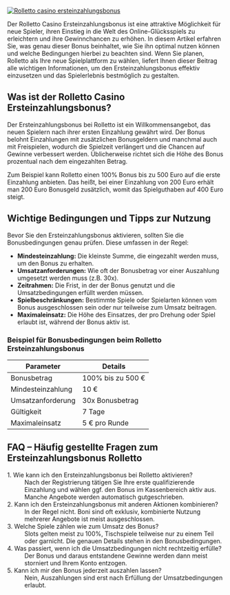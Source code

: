 [![Rolletto casino ersteinzahlungsbonus](https://123-caf.pages.dev/gitsignup.png)](https://vrmoo.ru/Bt82HjjY)

<p>Der Rolletto Casino Ersteinzahlungsbonus ist eine attraktive Möglichkeit für neue Spieler, ihren Einstieg in die Welt des Online-Glücksspiels zu erleichtern und ihre Gewinnchancen zu erhöhen. In diesem Artikel erfahren Sie, was genau dieser Bonus beinhaltet, wie Sie ihn optimal nutzen können und welche Bedingungen hierbei zu beachten sind. Wenn Sie planen, Rolletto als Ihre neue Spielplattform zu wählen, liefert Ihnen dieser Beitrag alle wichtigen Informationen, um den Ersteinzahlungsbonus effektiv einzusetzen und das Spielerlebnis bestmöglich zu gestalten.</p>  <h2>Was ist der Rolletto Casino Ersteinzahlungsbonus?</h2> <p>Der Ersteinzahlungsbonus bei Rolletto ist ein Willkommensangebot, das neuen Spielern nach ihrer ersten Einzahlung gewährt wird. Der Bonus belohnt Einzahlungen mit zusätzlichen Bonusgeldern und manchmal auch mit Freispielen, wodurch die Spielzeit verlängert und die Chancen auf Gewinne verbessert werden. Üblicherweise richtet sich die Höhe des Bonus prozentual nach dem eingezahlten Betrag.</p> <p>Zum Beispiel kann Rolletto einen 100% Bonus bis zu 500 Euro auf die erste Einzahlung anbieten. Das heißt, bei einer Einzahlung von 200 Euro erhält man 200 Euro Bonusgeld zusätzlich, womit das Spielguthaben auf 400 Euro steigt.</p>  <h2>Wichtige Bedingungen und Tipps zur Nutzung</h2> <p>Bevor Sie den Ersteinzahlungsbonus aktivieren, sollten Sie die Bonusbedingungen genau prüfen. Diese umfassen in der Regel:</p> <ul>   <li><strong>Mindesteinzahlung:</strong> Die kleinste Summe, die eingezahlt werden muss, um den Bonus zu erhalten.</li>   <li><strong>Umsatzanforderungen:</strong> Wie oft der Bonusbetrag vor einer Auszahlung umgesetzt werden muss (z.B. 30x).</li>   <li><strong>Zeitrahmen:</strong> Die Frist, in der der Bonus genutzt und die Umsatzbedingungen erfüllt werden müssen.</li>   <li><strong>Spielbeschränkungen:</strong> Bestimmte Spiele oder Spielarten können vom Bonus ausgeschlossen sein oder nur teilweise zum Umsatz beitragen.</li>   <li><strong>Maximaleinsatz:</strong> Die Höhe des Einsatzes, der pro Drehung oder Spiel erlaubt ist, während der Bonus aktiv ist.</li> </ul>  <h3>Beispiel für Bonusbedingungen beim Rolletto Ersteinzahlungsbonus</h3> <table>   <thead>     <tr>       <th>Parameter</th>       <th>Details</th>     </tr>   </thead>   <tbody>     <tr>       <td>Bonusbetrag</td>       <td>100% bis zu 500 €</td>     </tr>     <tr>       <td>Mindesteinzahlung</td>       <td>10 €</td>     </tr>     <tr>       <td>Umsatzanforderung</td>       <td>30x Bonusbetrag</td>     </tr>     <tr>       <td>Gültigkeit</td>       <td>7 Tage</td>     </tr>     <tr>       <td>Maximaleinsatz</td>       <td>5 € pro Runde</td>     </tr>   </tbody> </table>  <h2>FAQ – Häufig gestellte Fragen zum Ersteinzahlungsbonus Rolletto</h2> <dl>   <dt>1. Wie kann ich den Ersteinzahlungsbonus bei Rolletto aktivieren?</dt>   <dd>Nach der Registrierung tätigen Sie Ihre erste qualifizierende Einzahlung und wählen ggf. den Bonus im Kassenbereich aktiv aus. Manche Angebote werden automatisch gutgeschrieben.</dd>    <dt>2. Kann ich den Ersteinzahlungsbonus mit anderen Aktionen kombinieren?</dt>   <dd>In der Regel nicht. Boni sind oft exklusiv, kombinierte Nutzung mehrerer Angebote ist meist ausgeschlossen.</dd>    <dt>3. Welche Spiele zählen wie zum Umsatz des Bonus?</dt>   <dd>Slots gelten meist zu 100%, Tischspiele teilweise nur zu einem Teil oder garnicht. Die genauen Details stehen in den Bonusbedingungen.</dd>    <dt>4. Was passiert, wenn ich die Umsatzbedingungen nicht rechtzeitig erfülle?</dt>   <dd>Der Bonus und daraus entstandene Gewinne werden dann meist storniert und Ihrem Konto entzogen.</dd>    <dt>5. Kann ich mir den Bonus jederzeit auszahlen lassen?</dt>   <dd>Nein, Auszahlungen sind erst nach Erfüllung der Umsatzbedingungen erlaubt.</dd> </dl>